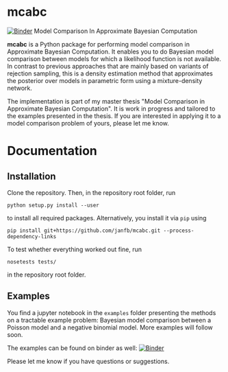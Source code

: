 # mcabc
[![Binder](https://mybinder.org/badge.svg)](https://mybinder.org/v2/gh/janfb/mcabc/master?filepath=https%3A%2F%2Fgithub.com%2Fjanfb%2Fmcabc%2Fblob%2Fmaster%2Fexamples%2FModelComparison_Poisson_NegativeBinomial.ipynb)
Model Comparison In Approximate Bayesian Computation

**mcabc** is a Python package for performing model comparison in Approximate Bayesian Computation. 
It enables you to do Bayesian model comparison between models for which a likelihood function is 
not available. In contrast to previous approaches that are mainly based on variants of rejection sampling,
this is a density estimation method that approximates the posterior over models in parametric form 
using a mixture-density network. 

The implementation is part of my master thesis "Model Comparison in Approximate Bayesian Computation". 
It is work in progress and tailored to the examples presented in the thesis. If you are interested in 
applying it to a model comparison problem of yours, please let me know. 

# Documentation 
## Installation 
Clone the repository. Then, in the repository root folder, run 

    python setup.py install --user 
    
to install all required packages. Alternatively, you install it via ``pip`` using 

    pip install git+https://github.com/janfb/mcabc.git --process-dependency-links

To test whether everything worked out fine, run 

    nosetests tests/
    
in the repository root folder.

## Examples
You find a jupyter notebook in the ``examples`` folder presenting the methods on a tractable
example problem: Bayesian model comparison between a Poisson model and a negative binomial model. 
More examples will follow soon. 

The examples can be found on binder as well: [![Binder](https://mybinder.org/badge.svg)](https://mybinder.org/v2/gh/janfb/mcabc/master?filepath=https%3A%2F%2Fgithub.com%2Fjanfb%2Fmcabc%2Fblob%2Fmaster%2Fexamples%2FModelComparison_Poisson_NegativeBinomial.ipynb)

Please let me know if you have questions or suggestions. 
